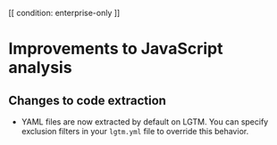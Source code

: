 [[ condition: enterprise-only ]]

# Improvements to JavaScript analysis

## Changes to code extraction

* YAML files are now extracted by default on LGTM. You can specify exclusion filters in your `lgtm.yml` file to override this behavior.
